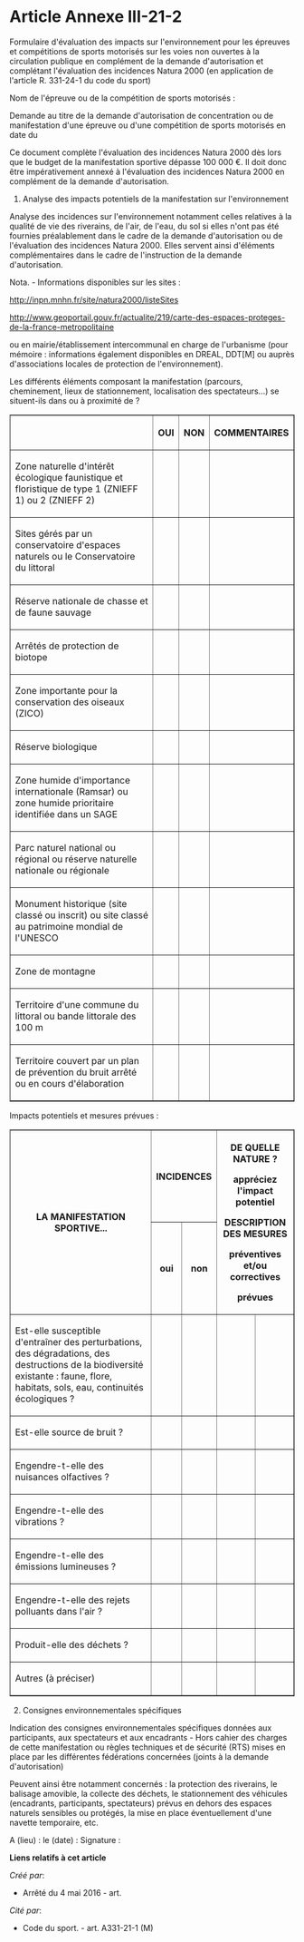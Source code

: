 # Article Annexe III-21-2

Formulaire d'évaluation des impacts sur l'environnement pour les épreuves et compétitions de sports motorisés sur les voies
non ouvertes à la circulation publique en complément de la demande d'autorisation et complétant l'évaluation des incidences
Natura 2000 (en application de l'article R. 331-24-1 du code du sport)

Nom de l'épreuve ou de la compétition de sports motorisés :

Demande au titre de la demande d'autorisation de concentration ou de manifestation d'une épreuve ou d'une compétition de
sports motorisés en date du 

Ce document complète l'évaluation des incidences Natura 2000 dès lors que le budget de la manifestation sportive dépasse 100
000 €. Il doit donc être impérativement annexé à l'évaluation des incidences Natura 2000 en complément de la demande
d'autorisation.

1. Analyse des impacts potentiels de la manifestation sur l'environnement

Analyse des incidences sur l'environnement notamment celles relatives à la qualité de vie des riverains, de l'air, de l'eau,
du sol si elles n'ont pas été fournies préalablement dans le cadre de la demande d'autorisation ou de l'évaluation des
incidences Natura 2000. Elles servent ainsi d'éléments complémentaires dans le cadre de l'instruction de la demande
d'autorisation.

Nota. - Informations disponibles sur les sites :

http://inpn.mnhn.fr/site/natura2000/listeSites

http://www.geoportail.gouv.fr/actualite/219/carte-des-espaces-proteges-de-la-france-metropolitaine

ou en mairie/établissement intercommunal en charge de l'urbanisme (pour mémoire : informations également disponibles en
DREAL, DDT[M] ou auprès d'associations locales de protection de l'environnement).

Les différents éléments composant la manifestation (parcours, cheminement, lieux de stationnement, localisation des
spectateurs...) se situent-ils dans ou à proximité de ?

<table border="1">
  <tbody>
    <tr>
      <th>
      </th><th>

OUI

</th>
      <th>

NON

</th>
      <th>

COMMENTAIRES

</th>
    </tr>
    <tr>
      <td>

Zone naturelle d'intérêt écologique faunistique et floristique de type 1 (ZNIEFF 1) ou 2 (ZNIEFF 2)

</td>
      <td align="left">
      </td><td align="left">
      </td><td align="left">
    </td></tr>
    <tr>
      <td>

Sites gérés par un conservatoire d'espaces naturels ou le Conservatoire du littoral

</td>
      <td align="left">
      </td><td align="left">
      </td><td align="left">
    </td></tr>
    <tr>
      <td>

Réserve nationale de chasse et de faune sauvage

</td>
      <td align="left">
      </td><td align="left">
      </td><td align="left">
    </td></tr>
    <tr>
      <td>

Arrêtés de protection de biotope

</td>
      <td align="left">
      </td><td align="left">
      </td><td align="left">
    </td></tr>
    <tr>
      <td>

Zone importante pour la conservation des oiseaux (ZICO)

</td>
      <td align="left">
      </td><td align="left">
      </td><td align="left">
    </td></tr>
    <tr>
      <td>

Réserve biologique

</td>
      <td align="left">
      </td><td align="left">
      </td><td align="left">
    </td></tr>
    <tr>
      <td>

Zone humide d'importance internationale (Ramsar) ou zone humide prioritaire identifiée dans un SAGE

</td>
      <td align="left">
      </td><td align="left">
      </td><td align="left">
    </td></tr>
    <tr>
      <td>

Parc naturel national ou régional ou réserve naturelle nationale ou régionale

</td>
      <td align="left">
      </td><td align="left">
      </td><td align="left">
    </td></tr>
    <tr>
      <td>

Monument historique (site classé ou inscrit) ou site classé au patrimoine mondial de l'UNESCO

</td>
      <td align="left">
      </td><td align="left">
      </td><td align="left">
    </td></tr>
    <tr>
      <td>

Zone de montagne

</td>
      <td align="left">
      </td><td align="left">
      </td><td align="left">
    </td></tr>
    <tr>
      <td>

Territoire d'une commune du littoral ou bande littorale des 100 m

</td>
      <td align="left">
      </td><td align="left">
      </td><td align="left">
    </td></tr>
    <tr>
      <td>

Territoire couvert par un plan de prévention du bruit arrêté ou en cours d'élaboration

</td>
      <td align="left">
      </td><td align="left">
      </td><td align="left">
    </td></tr>
  </tbody>
</table>

Impacts potentiels et mesures prévues :

<table border="1">
  <tbody>
    <tr>
      <th rowspan="2">

LA MANIFESTATION SPORTIVE...

</th>
      <th colspan="2">

INCIDENCES 

</th>
      <th colspan="2" rowspan="2">

DE QUELLE NATURE ? 

appréciez l'impact potentiel

DESCRIPTION DES MESURES 

préventives et/ou correctives 

prévues

</th>
    </tr>
    <tr>
      <th>

oui

</th>
      <th>

non

</th>
    </tr>
    <tr>
      <td>

Est-elle susceptible d'entraîner des perturbations, des dégradations, des destructions de la biodiversité existante : faune,
flore, habitats, sols, eau, continuités écologiques ?

</td>
      <td align="left">
      </td><td align="left">
      </td><td align="left">
      </td><td align="left">
    </td></tr>
    <tr>
      <td align="left">

Est-elle source de bruit ?

</td>
      <td align="left">
      </td><td align="left">
      </td><td align="left">
      </td><td align="left">
    </td></tr>
    <tr>
      <td align="left">

Engendre-t-elle des nuisances olfactives ?

</td>
      <td align="left">
      </td><td align="left">
      </td><td align="left">
      </td><td align="left">
    </td></tr>
    <tr>
      <td align="left">

Engendre-t-elle des vibrations ?

</td>
      <td align="left">
      </td><td align="left">
      </td><td align="left">
      </td><td align="left">
    </td></tr>
    <tr>
      <td align="left">

Engendre-t-elle des émissions lumineuses ?

</td>
      <td align="left">
      </td><td align="left">
      </td><td align="left">
      </td><td align="left">
    </td></tr>
    <tr>
      <td align="left">

Engendre-t-elle des rejets polluants dans l'air ?

</td>
      <td align="left">
      </td><td align="left">
      </td><td align="left">
      </td><td align="left">
    </td></tr>
    <tr>
      <td align="left">

Produit-elle des déchets ?

</td>
      <td align="left">
      </td><td align="left">
      </td><td align="left">
      </td><td align="left">
    </td></tr>
    <tr>
      <td align="left">

Autres (à préciser) 

</td>
      <td align="left">
      </td><td align="left">
      </td><td align="left">
      </td><td align="left">
    </td></tr>
  </tbody>
</table>

2. Consignes environnementales spécifiques

Indication des consignes environnementales spécifiques données aux participants, aux spectateurs et aux encadrants - Hors
cahier des charges de cette manifestation ou règles techniques et de sécurité (RTS) mises en place par les différentes
fédérations concernées (joints à la demande d'autorisation)

Peuvent ainsi être notamment concernés : la protection des riverains, le balisage amovible, la collecte des déchets, le
stationnement des véhicules (encadrants, participants, spectateurs) prévus en dehors des espaces naturels sensibles ou
protégés, la mise en place éventuellement d'une navette temporaire, etc.

A (lieu) : le (date) : Signature :

**Liens relatifs à cet article**

_Créé par_:

  - Arrêté du 4 mai 2016 - art.

_Cité par_:

  - Code du sport. - art. A331-21-1 (M)
